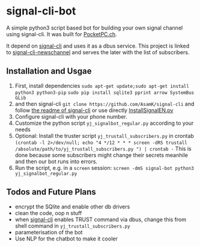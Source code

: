 # signal-cli-bot
A simple python3 script based bot for building your own signal channel using signal-cli.
It was built for [PocketPC.ch](https://www.pocketpc.ch).

It depend on [signal-cli](https://github.com/AsamK/signal-cli) and uses it as a dbus service. This project is linked to [signal-cli-newschannel](https://github.com/yjeanrenaud/signal-cli-newschannel) and serves the later with the list of subscribers.

## Installation and Usgae
1. First, install dependencies
``sudo apt-get update;sudo apt-get install python3 python3-pip``
``sudo pip install sqlite3 pprint arrow SystemBus GLib ``
2. and then signal-cli
`git clone https://github.com/AsamK/signal-cli`
and follow [the readme of signal-cli](https://github.com/AsamK/signal-cli)
or use directly [InstallSignalEN.py](https://gist.github.com/Vic3198/f0c9e17ef3d70e7b8c066bfd8cf4db2d)
3. Configure signal-cli with your phone number.
4. Customize the python script `yj_signalbot_regular.py` according to your needs
5. Optional: Install the truster script `yj_trustall_subscribers.py` in crontab
`(crontab -l 2>/dev/null; echo "4 */12 * * * screen -dRS trustall /absolute/path/to/yj_trustall_subscribers.py
") | crontab -`
This is done because some subscribers might change their secrets meanhile and then our bot runs into errors.
6. Run the script, e.g. in a `screen` session: `screen -dmS signal-bot python3 yj_signalbot_regular.py`

## Todos and Future Plans
* encrypt the SQlite and enable other db drivers
* clean the code, oop n stuff
* when [signal-cli](https://github.com/AsamK/signal-cli) enables TRUST command via dbus, change this from shell command in `yj_trustall_subscribers.py`
* parameterisation of the bot
* Use NLP for the chatbot to make it cooler
